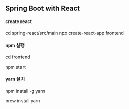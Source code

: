 ## Spring Boot with React

#### create react

cd spring-react/src/main
npx create-react-app frontend

#### npm 실행

cd frontend

npm start

#### yarn 설치

npm install -g yarn

brew install yarn



